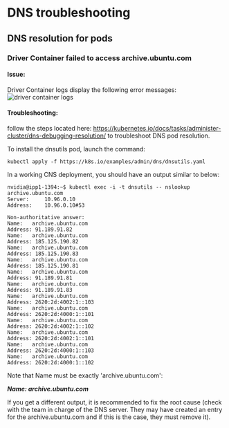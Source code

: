 # DNS troubleshooting

## DNS resolution for pods

### Driver Container failed to access archive.ubuntu.com

#### Issue:

Driver Container logs display the following error messages:
![driver container logs](https://github.com/NVIDIA/cloud-native-stack/blob/master/troubleshooting/driver-container-logs.png)


#### Troubleshooting:

follow the steps located here: https://kubernetes.io/docs/tasks/administer-cluster/dns-debugging-resolution/ to troubleshoot DNS pod resolution.

To install the dnsutils pod, launch the command:
```
kubectl apply -f https://k8s.io/examples/admin/dns/dnsutils.yaml
```

In a working CNS deployment, you should have an output similar to below:

```
nvidia@ipp1-1394:~$ kubectl exec -i -t dnsutils -- nslookup archive.ubuntu.com
Server:		10.96.0.10
Address:	10.96.0.10#53

Non-authoritative answer:
Name:	archive.ubuntu.com
Address: 91.189.91.82
Name:	archive.ubuntu.com
Address: 185.125.190.82
Name:	archive.ubuntu.com
Address: 185.125.190.83
Name:	archive.ubuntu.com
Address: 185.125.190.81
Name:	archive.ubuntu.com
Address: 91.189.91.81
Name:	archive.ubuntu.com
Address: 91.189.91.83
Name:	archive.ubuntu.com
Address: 2620:2d:4002:1::103
Name:	archive.ubuntu.com
Address: 2620:2d:4000:1::101
Name:	archive.ubuntu.com
Address: 2620:2d:4002:1::102
Name:	archive.ubuntu.com
Address: 2620:2d:4002:1::101
Name:	archive.ubuntu.com
Address: 2620:2d:4000:1::103
Name:	archive.ubuntu.com
Address: 2620:2d:4000:1::102
```

Note that Name must be exactly 'archive.ubuntu.com':

***Name:	archive.ubuntu.com***


If you get a different output, it is recommended to fix the root cause (check with the team in charge of the DNS server. They may have created an entry for the archive.ubuntu.com and if this is the case, they must remove it).


